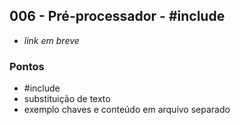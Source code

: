 ## 006 - Pré-processador - #include

-  *link em breve*

### Pontos

- #include
- substituição de texto
- exemplo chaves e conteúdo em arquivo separado
